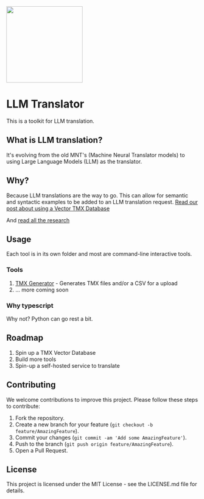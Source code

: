 <img src="https://i.postimg.cc/fRVmrxXD/logo.png" width="200" />

# LLM Translator

This is a toolkit for LLM translation.

## What is LLM translation?

It's evolving from the old MNT's (Machine Neural Translator models) to using Large Language Models (LLM) as the translator.

## Why?

Because LLM translations are the way to go. This can allow for semantic and syntactic examples to be added to an LLM translation request.
[Read our post about using a Vector TMX Database](https://baobabtech.ai/posts/a-paradigm-shift-in-machine-translation-vector-embeddings-as-translation-memory)

And [read all the research](RESEARCH.md)

## Usage

Each tool is in its own folder and most are command-line interactive tools.

### Tools

1. [TMX Generator](./tmx-generator) - Generates TMX files and/or a CSV for a upload
2. ... more coming soon

### Why typescript

Why not? Python can go rest a bit.

## Roadmap

1. Spin up a TMX Vector Database
2. Build more tools
3. Spin-up a self-hosted service to translate

## Contributing

We welcome contributions to improve this project. Please follow these steps to contribute:

1. Fork the repository.
2. Create a new branch for your feature (`git checkout -b feature/AmazingFeature`).
3. Commit your changes (`git commit -am 'Add some AmazingFeature'`).
4. Push to the branch (`git push origin feature/AmazingFeature`).
5. Open a Pull Request.

## License

This project is licensed under the MIT License - see the LICENSE.md file for details.
